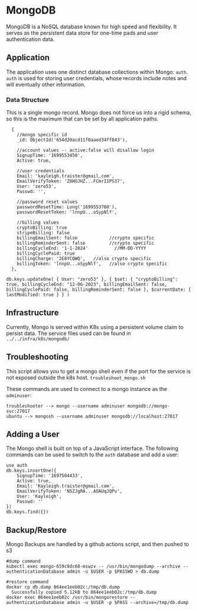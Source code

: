 # MongoDB
MongoDB is a NoSQL database known for high speed and flexibility. It serves as 
the persistent data store for one-time pads and user authentication data. 

## Application
The application uses one distinct database collections within Mongo:
`auth`. `auth` is used for storing user credentials, whose records
include notes and will eventually other information.  

### Data Structure
This is a single mongo record. Mongo does not force us into a rigid schema, 
so this is the maximum that can be set by all application paths.
```
  {
    //mongo specific id
    _id: ObjectId('654d20acd11f0aaed34ff843'),

    //account values -- active:false will disallow login
    SignupTime: '1699553450',
    Active: true,

    //user credentials
    Email: 'kayleigh.traister@gmail.com',
    EmailVerifyToken: 'Z8HOJHZ...FCmrI1PS37',
    User: 'zero53',
    Passwd: '',

    //password reset values
    passwordResetTime: Long('1699553760'),
    passwordResetToken: 'lnnpU...oSypNlf',

    //billing values
    cryptoBilling: true
    stripeBilling: false
    billingEmailSent: false            //crypto specific
    billingReminderSent: false         //crypto specific
    billingCycleEnd: '1-1-2024'          //MM-DD-YYYY
    billingCyclePaid: true
    billingCharge: '2E8YCQWQ',   //also crypto specific
    billingToken: 'lnnpU...oSypNlf',   //also crypto specific
  },

db.keys.updateOne( { User: "zero53" }, { $set: { "cryptoBilling": true, billingCycleEnd: "12-06-2023", billingEmailSent: false, billingCyclePaid: false, billingReminderSent: false }, $currentDate: { lastModified: true } } )
```

## Infrastructure
Currently, Mongo is served within K8s using a persistent volume claim to 
persist data. The service files used can be found in `../../infra/k8s/mongodb/`

## Troubleshooting
This script allows you to get a mongo shell even if the port for the service 
is not exposed outside the k8s host. `troubleshoot_mongo.sh`

These commands are used to connect to a mongo instance as the `adminuser`:
```
troubleshooter --> mongo --username adminuser mongodb://mongo-svc:27017
ubuntu --> mongosh --username adminuser mongodb://localhost:27017
```

## Adding a User
The Mongo shell is built on top of a JavaScript interface. The following 
commands can be used to switch to the `auth` database and add a user:
```
use auth
db.keys.insertOne({
    SignupTime: '1697504433',
    Active: true,
    Email: 'Kayleigh.traister@gmail.com',
    EmailVerifyToken: 'N5ZJgRA...AOAUqJQPu',
    User: 'Kayleigh',
    Passwd: ''
})
db.keys.find({})
```

## Backup/Restore
Mongo Backups are handled by a github actions script, and then pushed to s3
```
#dump command
kubectl exec mongo-659c8dc68-mswzv -- /usr/bin/mongodump --archive --authenticationDatabase admin -u $USER -p $PASSWD > db.dump

#restore command
docker cp db.dump 864ee1eeb02c:/tmp/db.dump
  Successfully copied 5.12kB to 864ee1eeb02c:/tmp/db.dump
docker exec 864ee1eeb02c /usr/bin/mongorestore --authenticationDatabase admin -u $USER -p $PASS --archive=/tmp/db.dump
```
